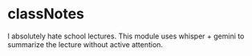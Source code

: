 # classNotes
I absolutely hate school lectures. This module uses whisper + gemini to summarize the lecture without active attention.
